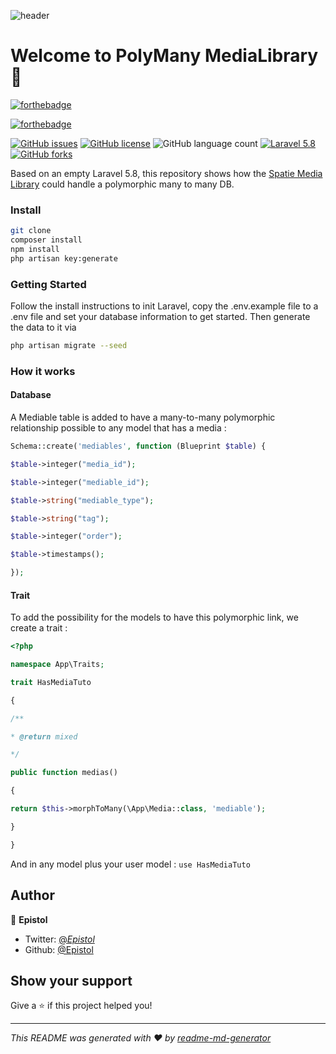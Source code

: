 
![header](https://user-images.githubusercontent.com/6005885/61215709-e336a980-a70b-11e9-9e94-a9a02c259921.png)

# Welcome to PolyMany MediaLibrary 👋

<p align="center">
    
[![forthebadge](https://forthebadge.com/images/badges/built-with-love.svg)](https://forthebadge.com)
    
[![forthebadge](https://forthebadge.com/images/badges/made-with-vue.svg)](https://forthebadge.com)
    
[![GitHub issues](https://img.shields.io/github/issues/Epistol/PolyMany-MediaLibrary)](https://github.com/Epistol/PolyMany-MediaLibrary/issues)
    [![GitHub license](https://img.shields.io/github/license/Epistol/PolyMany-MediaLibrary)](https://github.com/Epistol/PolyMany-MediaLibrary)
        ![GitHub language count](https://img.shields.io/github/languages/count/Epistol/PolyMany-MediaLibrary)
        [![Laravel 5.8](https://img.shields.io/badge/Laravel-5.8-orange)](https://img.shields.io/badge/Laravel-5.8-orange)
        [![GitHub forks](https://img.shields.io/github/forks/Epistol/PolyMany-MediaLibrary)](https://github.com/Epistol/PolyMany-MediaLibrary/network)
</p>

Based on an empty Laravel 5.8, this repository shows how the [ Spatie Media Library]([https://github.com/spatie/laravel-medialibrary](https://github.com/spatie/laravel-medialibrary))  could handle a polymorphic many to many DB.

### Install

```bash
git clone
composer install
npm install
php artisan key:generate
```

### Getting Started

Follow the install instructions to init Laravel, copy the .env.example file to a .env file and set your database information to get started. Then generate the data to it via 
```bash
php artisan migrate --seed
```

### How it works 

#### Database

A Mediable table is added to have a many-to-many polymorphic relationship possible to any model that has a media : 

```php
Schema::create('mediables', function (Blueprint $table) {

$table->integer("media_id");

$table->integer("mediable_id");

$table->string("mediable_type");

$table->string("tag");

$table->integer("order");

$table->timestamps();

});
```

#### Trait

To add the possibility for the models to have this polymorphic link, we create a trait : 

```php
<?php

namespace App\Traits;

trait HasMediaTuto

{

/**

* @return mixed

*/

public function medias()

{

return $this->morphToMany(\App\Media::class, 'mediable');

}

}
```

And in any model plus your user model  : ``` use HasMediaTuto ```


## Author

👤 **Epistol**

* Twitter: [@_Epistol_](https://twitter.com/_Epistol_)
* Github: [@Epistol](https://github.com/Epistol)

## Show your support

Give a ⭐️ if this project helped you!

***
_This README was generated with ❤️ by [readme-md-generator](https://github.com/kefranabg/readme-md-generator)_
